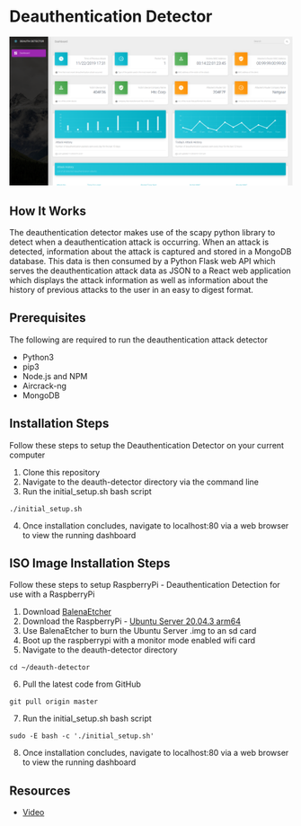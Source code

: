# Deauthentication Detector

![](assets/github.png)

## How It Works

The deauthentication detector makes use of the scapy python library to detect when a deauthentication attack is occurring. When
an attack is detected, information about the attack is captured and stored in a MongoDB database. This data is then consumed by
a Python Flask web API which serves the deauthentication attack data as JSON to a React web application which displays the
attack information as well as information about the history of previous attacks to the user in an easy to digest format.

## Prerequisites

The following are required to run the deauthentication attack detector

* Python3
* pip3
* Node.js and NPM
* Aircrack-ng
* MongoDB

## Installation Steps

Follow these steps to setup the Deauthentication Detector on your current computer

1. Clone this repository
2. Navigate to the deauth-detector directory via the command line
3. Run the initial_setup.sh bash script
```
./initial_setup.sh
```
4. Once installation concludes, navigate to localhost:80 via a web browser to view the running dashboard

## ISO Image Installation Steps

Follow these steps to setup RaspberryPi - Deauthentication Detection for use with a RaspberryPi

1. Download [BalenaEtcher](https://www.balena.io/etcher/)
2. Download the RaspberryPi - [Ubuntu Server 20.04.3 arm64](https://ubuntu.com/download/raspberry-pi/thank-you?version=20.04.3&architecture=server-arm64+raspi)
3. Use BalenaEtcher to burn the Ubuntu Server .img to an sd card
4. Boot up the raspberrypi with a monitor mode enabled wifi card
5. Navigate to the deauth-detector directory
```
cd ~/deauth-detector
```
6. Pull the latest code from GitHub
```
git pull origin master
```
7. Run the initial_setup.sh bash script
```
sudo -E bash -c './initial_setup.sh'
```
8. Once installation concludes, navigate to localhost:80 via a web browser to view the running dashboard

## Resources

* [Video](https://youtu.be/SVwhGE7bZN8)

